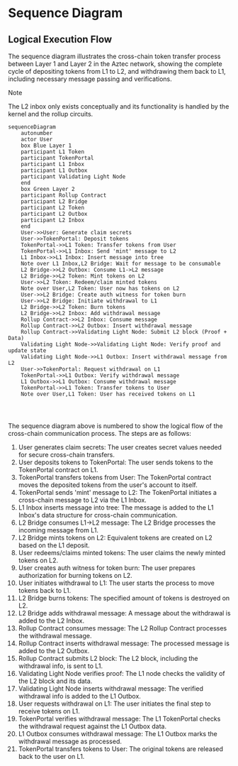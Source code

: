 # Sequence Diagram

## Logical Execution Flow
The sequence diagram illustrates the cross-chain token transfer process between Layer 1 and Layer 2 in the Aztec network, showing the complete cycle of depositing tokens from L1 to L2, and withdrawing them back to L1, including necessary message passing and verifications. 
> [!NOTE]
> The L2 inbox only exists conceptually and its functionality is handled by the kernel and the rollup circuits.
``` mermaid
sequenceDiagram
    autonumber
    actor User
    box Blue Layer 1
    participant L1 Token
    participant TokenPortal
    participant L1 Inbox
    participant L1 Outbox
    participant Validating Light Node
    end
    box Green Layer 2
    participant Rollup Contract
    participant L2 Bridge
    participant L2 Token
    participant L2 Outbox
    participant L2 Inbox
    end
    User->>User: Generate claim secrets
    User->>TokenPortal: Deposit tokens
    TokenPortal->>L1 Token: Transfer tokens from User
    TokenPortal->>L1 Inbox: Send 'mint' message to L2
    L1 Inbox->>L1 Inbox: Insert message into tree
    Note over L1 Inbox,L2 Bridge: Wait for message to be consumable
    L2 Bridge->>L2 Outbox: Consume L1->L2 message
    L2 Bridge->>L2 Token: Mint tokens on L2
    User->>L2 Token: Redeem/claim minted tokens
    Note over User,L2 Token: User now has tokens on L2
    User->>L2 Bridge: Create auth witness for token burn
    User->>L2 Bridge: Initiate withdrawal to L1
    L2 Bridge->>L2 Token: Burn tokens
    L2 Bridge->>L2 Inbox: Add withdrawal message
    Rollup Contract->>L2 Inbox: Consume message
    Rollup Contract->>L2 Outbox: Insert withdrawal message
    Rollup Contract->>Validating Light Node: Submit L2 block (Proof + Data)
    Validating Light Node->>Validating Light Node: Verify proof and update state
    Validating Light Node->>L1 Outbox: Insert withdrawal message from L2
    User->>TokenPortal: Request withdrawal on L1
    TokenPortal->>L1 Outbox: Verify withdrawal message
    L1 Outbox->>L1 Outbox: Consume withdrawal message
    TokenPortal->>L1 Token: Transfer tokens to User
    Note over User,L1 Token: User has received tokens on L1




```
The sequence diagram above is numbered to show the logical flow of the cross-chain communication process. The steps are as follows:
1. User generates claim secrets: The user creates secret values needed for secure cross-chain transfers.
2. User deposits tokens to TokenPortal: The user sends tokens to the TokenPortal contract on L1.
3. TokenPortal transfers tokens from User: The TokenPortal contract moves the deposited tokens from the user's account to itself.
4. TokenPortal sends 'mint' message to L2: The TokenPortal initiates a cross-chain message to L2 via the L1 Inbox.
5. L1 Inbox inserts message into tree: The message is added to the L1 Inbox's data structure for cross-chain communication.
6. L2 Bridge consumes L1->L2 message: The L2 Bridge processes the incoming message from L1.
7. L2 Bridge mints tokens on L2: Equivalent tokens are created on L2 based on the L1 deposit.
8. User redeems/claims minted tokens: The user claims the newly minted tokens on L2.
9. User creates auth witness for token burn: The user prepares authorization for burning tokens on L2.
10. User initiates withdrawal to L1: The user starts the process to move tokens back to L1.
11. L2 Bridge burns tokens: The specified amount of tokens is destroyed on L2.
12. L2 Bridge adds withdrawal message: A message about the withdrawal is added to the L2 Inbox.
13. Rollup Contract consumes message: The L2 Rollup Contract processes the withdrawal message.
14. Rollup Contract inserts withdrawal message: The processed message is added to the L2 Outbox.
15. Rollup Contract submits L2 block: The L2 block, including the withdrawal info, is sent to L1.
16. Validating Light Node verifies proof: The L1 node checks the validity of the L2 block and its data.
17. Validating Light Node inserts withdrawal message: The verified withdrawal info is added to the L1 Outbox.
18. User requests withdrawal on L1: The user initiates the final step to receive tokens on L1.
19. TokenPortal verifies withdrawal message: The L1 TokenPortal checks the withdrawal request against the L1 Outbox data.
20. L1 Outbox consumes withdrawal message: The L1 Outbox marks the withdrawal message as processed.
21. TokenPortal transfers tokens to User: The original tokens are released back to the user on L1.